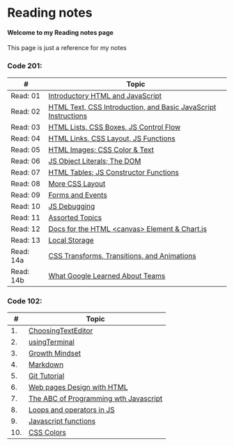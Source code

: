 # Reading notes
#### Welcome to my Reading notes page 
This page is just a reference for my notes

### Code 201:

\# | Topic
-- | -----
Read: 01 | [Introductory HTML and JavaScript](class-01.md)
Read: 02 | [HTML Text, CSS Introduction, and Basic JavaScript Instructions](class-02.md)
Read: 03 | [HTML Lists, CSS Boxes, JS Control Flow](class-03.md)
Read: 04 | [HTML Links, CSS Layout, JS Functions](class-04.md)
Read: 05 | [HTML Images; CSS Color & Text](class-05.md)
Read: 06 | [JS Object Literals; The DOM](class-06.md)
Read: 07 | [HTML Tables; JS Constructor Functions](class-07.md)
Read: 08 | [More CSS Layout](class-08.md)
Read: 09 | [Forms and Events](class-09.md)
Read: 10 | [JS Debugging](class-10.md)
Read: 11 | [Assorted Topics]()
Read: 12 | [Docs for the HTML \<canvas\> Element & Chart.js]()
Read: 13 | [Local Storage]()
Read: 14a | [CSS Transforms, Transitions, and Animations]()
Read: 14b | [What Google Learned About Teams]()

### Code 102:

\# | Topic
-- | -----
1. | [ChoosingTextEditor](Choosingatexteditor.md)
2. | [usingTerminal](usingaterminal.md)
3. | [Growth Mindset](GrowthMindset.md)
4. | [Markdown](markdown.md)
5. | [Git Tutorial](GitTutorial.md)
6. | [Web pages Design with HTML](HTMLandDesignprocess.md)
7. | [The ABC of Programming wth Javascript](JavascriptChp1.md)
8. | [Loops and operators in JS](jsloops.md)
9. | [Javascript functions](jsfunctions.md)
10. | [CSS Colors](csscolors.md)


